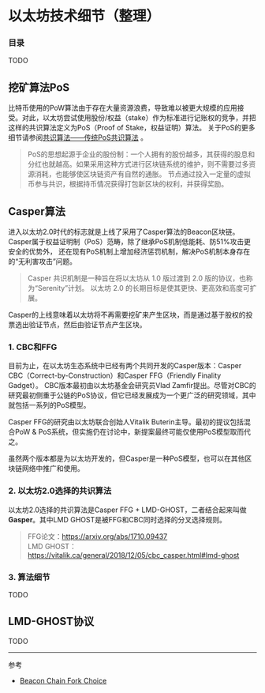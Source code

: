 # 以太坊技术细节（整理）

### 目录
TODO

## 挖矿算法PoS
比特币使用的PoW算法由于存在大量资源浪费，导致难以被更大规模的应用接受。对此，以太坊尝试使用股份/权益（stake）作为标准进行记账权的竞争，并把这样的共识算法定义为PoS（Proof of Stake，权益证明）算法。
关于PoS的更多细节请参阅[共识算法——传统PoS共识算法](./consensus.md#2-传统PoS共识算法) 。
>PoS的思想起源于企业的股份制：一个人拥有的股份越多，其获得的股息和分红也就越高。如果采用这种方式进行区块链系统的维护，则不需要过多资源消耗，也能够使区块链资产有自然的通胀。
节点通过投入一定量的虚拟币参与共识，根据持币情况获得打包新区块的权利，并获得奖励。

## Casper算法
进入以太坊2.0时代的标志就是上线了采用了Casper算法的Beacon区块链。Casper属于权益证明制（PoS）范畴，除了继承PoS机制低能耗、防51%攻击更安全的优势外，
还在现有PoS机制上增加经济惩罚机制，解决PoS机制本身存在的“无利害攻击”问题。
>Casper 共识机制是一种旨在将以太坊从 1.0 版过渡到 2.0 版的协议，也称为“Serenity”计划。 以太坊 2.0 的长期目标是使其更快、更高效和高度可扩展。

Casper的上线意味着以太坊将不再需要挖矿来产生区块，而是通过基于股权的投票选出验证节点，然后由验证节点产生区块。
### 1. CBC和FFG
目前为止，在以太坊生态系统中已经有两个共同开发的Casper版本：Casper CBC（Correct-by-Construction）和Casper FFG（Friendly Finality Gadget）。
CBC版本最初由以太坊基金会研究员Vlad Zamfir提出。尽管对CBC的研究最初侧重于公链的PoS协议，但它已经发展成为一个更广泛的研究领域，其中就包括一系列的PoS模型。

Casper FFG的研究由以太坊联合创始人Vitalik Buterin主导。最初的提议包括混合PoW & PoS系统，但实施仍在讨论中，新提案最终可能仅使用PoS模型取而代之。

虽然两个版本都是为以太坊开发的，但Casper是一种PoS模型，也可以在其他区块链网络中推广和使用。

### 2. 以太坊2.0选择的共识算法
以太坊2.0选择的共识算法是Casper FFG + LMD-GHOST，二者结合起来叫做**Gasper**。其中LMD GHOST是被FFG和CBC同时选择的分叉选择规则。
>FFG论文：https://arxiv.org/abs/1710.09437  
> LMD GHOST：https://vitalik.ca/general/2018/12/05/cbc_casper.html#lmd-ghost

### 3. 算法细节
TODO

## LMD-GHOST协议

TODO




---

参考

- [Beacon Chain Fork Choice](https://github.com/ethereum/annotated-spec/blob/master/phase0/fork-choice.md)